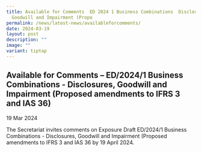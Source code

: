 ```yaml
---
title: Available for Comments  ED 2024 1 Business Combinations  Disclosures,
  Goodwill and Impairment (Propo
permalink: /news/latest-news/availableforcomments/
date: 2024-03-19
layout: post
description: ""
image: ""
variant: tiptap
---
```

<h2>Available for Comments – ED/2024/1 Business Combinations - Disclosures, Goodwill and Impairment (Proposed amendments to IFRS 3 and IAS 36)</h2>
<p>19 Mar 2024</p>
<p>The Secretariat invites comments on Exposure Draft ED/2024/1 Business
Combinations - Disclosures, Goodwill and Impairment (Proposed amendments
to IFRS 3 and IAS 36 by 19 April 2024.</p>